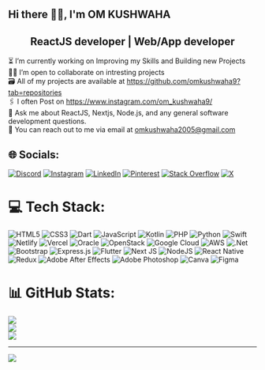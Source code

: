 ## Hi there 👋🏻, I'm OM KUSHWAHA
<h2 align="center">ReactJS developer | Web/App developer</h2>

⏳ I’m currently working on Improving my Skills and Building new Projects<br>
🤝🏻 I’m open to collaborate on intresting projects<br>
🗃️ All of my projects are available at https://github.com/omkushwaha9?tab=repositories<br>
🖇️ I often Post on https://www.instagram.com/om_kushwaha9/<br>
💬 Ask me about ReactJS, Nextjs, Node.js, and any general software development questions.<br>
📧 You can reach out to me via email at omkushwaha2005@gmail.com


## 🌐 Socials:
[![Discord](https://img.shields.io/badge/Discord-%237289DA.svg?logo=discord&logoColor=white)](https://discord.gg/okxwwi) [![Instagram](https://img.shields.io/badge/Instagram-%23E4405F.svg?logo=Instagram&logoColor=white)](https://instagram.com/om_kushwaha9) [![LinkedIn](https://img.shields.io/badge/LinkedIn-%230077B5.svg?logo=linkedin&logoColor=white)](https://linkedin.com/in/omkushwaha9) [![Pinterest](https://img.shields.io/badge/Pinterest-%23E60023.svg?logo=Pinterest&logoColor=white)](https://pinterest.com/omkushwaha9) [![Stack Overflow](https://img.shields.io/badge/-Stackoverflow-FE7A16?logo=stack-overflow&logoColor=white)](https://stackoverflow.com/users/Om_kushwaha9) [![X](https://img.shields.io/badge/X-black.svg?logo=X&logoColor=white)](https://x.com/om_kushwaha9) 

# 💻 Tech Stack:
![HTML5](https://img.shields.io/badge/html5-%23E34F26.svg?style=for-the-badge&logo=html5&logoColor=white) ![CSS3](https://img.shields.io/badge/css3-%231572B6.svg?style=for-the-badge&logo=css3&logoColor=white) ![Dart](https://img.shields.io/badge/dart-%230175C2.svg?style=for-the-badge&logo=dart&logoColor=white) ![JavaScript](https://img.shields.io/badge/javascript-%23323330.svg?style=for-the-badge&logo=javascript&logoColor=%23F7DF1E) ![Kotlin](https://img.shields.io/badge/kotlin-%237F52FF.svg?style=for-the-badge&logo=kotlin&logoColor=white) ![PHP](https://img.shields.io/badge/php-%23777BB4.svg?style=for-the-badge&logo=php&logoColor=white) ![Python](https://img.shields.io/badge/python-3670A0?style=for-the-badge&logo=python&logoColor=ffdd54) ![Swift](https://img.shields.io/badge/swift-F54A2A?style=for-the-badge&logo=swift&logoColor=white) ![Netlify](https://img.shields.io/badge/netlify-%23000000.svg?style=for-the-badge&logo=netlify&logoColor=#00C7B7) ![Vercel](https://img.shields.io/badge/vercel-%23000000.svg?style=for-the-badge&logo=vercel&logoColor=white) ![Oracle](https://img.shields.io/badge/Oracle-F80000?style=for-the-badge&logo=oracle&logoColor=white) ![OpenStack](https://img.shields.io/badge/Openstack-%23f01742.svg?style=for-the-badge&logo=openstack&logoColor=white) ![Google Cloud](https://img.shields.io/badge/GoogleCloud-%234285F4.svg?style=for-the-badge&logo=google-cloud&logoColor=white) ![AWS](https://img.shields.io/badge/AWS-%23FF9900.svg?style=for-the-badge&logo=amazon-aws&logoColor=white) ![.Net](https://img.shields.io/badge/.NET-5C2D91?style=for-the-badge&logo=.net&logoColor=white) ![Bootstrap](https://img.shields.io/badge/bootstrap-%238511FA.svg?style=for-the-badge&logo=bootstrap&logoColor=white) ![Express.js](https://img.shields.io/badge/express.js-%23404d59.svg?style=for-the-badge&logo=express&logoColor=%2361DAFB) ![Flutter](https://img.shields.io/badge/Flutter-%2302569B.svg?style=for-the-badge&logo=Flutter&logoColor=white) ![Next JS](https://img.shields.io/badge/Next-black?style=for-the-badge&logo=next.js&logoColor=white) ![NodeJS](https://img.shields.io/badge/node.js-6DA55F?style=for-the-badge&logo=node.js&logoColor=white) ![React Native](https://img.shields.io/badge/react_native-%2320232a.svg?style=for-the-badge&logo=react&logoColor=%2361DAFB) ![Redux](https://img.shields.io/badge/redux-%23593d88.svg?style=for-the-badge&logo=redux&logoColor=white) ![Adobe After Effects](https://img.shields.io/badge/Adobe%20After%20Effects-9999FF.svg?style=for-the-badge&logo=Adobe%20After%20Effects&logoColor=white) ![Adobe Photoshop](https://img.shields.io/badge/adobe%20photoshop-%2331A8FF.svg?style=for-the-badge&logo=adobe%20photoshop&logoColor=white) ![Canva](https://img.shields.io/badge/Canva-%2300C4CC.svg?style=for-the-badge&logo=Canva&logoColor=white) ![Figma](https://img.shields.io/badge/figma-%23F24E1E.svg?style=for-the-badge&logo=figma&logoColor=white)
# 📊 GitHub Stats:
![](https://github-readme-stats.vercel.app/api?username=OMKUSHWAHA9&theme=dark&hide_border=false&include_all_commits=false&count_private=false)<br/>
![](https://github-readme-streak-stats.herokuapp.com/?user=OMKUSHWAHA9&theme=dark&hide_border=false)<br/>
![](https://github-readme-stats.vercel.app/api/top-langs/?username=OMKUSHWAHA9&theme=dark&hide_border=false&include_all_commits=false&count_private=false&layout=compact)

---
[![](https://visitcount.itsvg.in/api?id=OMKUSHWAHA9&icon=0&color=0)](https://visitcount.itsvg.in)

